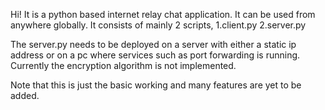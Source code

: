 Hi!
It is a python based internet relay chat application.
It can be used from anywhere globally.
It consists of mainly 2 scripts, 
			1.client.py
			2.server.py

The server.py needs to be deployed on a server with either a static ip address or on a pc where services such as port forwarding is running.
Currently the encryption algorithm is not implemented.

Note that this is just the basic working and many features are yet to be added.
